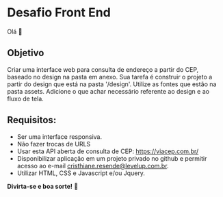 # Desafio Front End  


Olá 👋


## Objetivo

Criar uma interface web para consulta de endereço a partir do CEP, baseado no design na pasta em anexo.
Sua tarefa é construir o projeto a partir do design que está na pasta '/design'. Utilize as fontes que estão na pasta assets. Adicione o que achar necessário referente ao design e ao fluxo de tela. 

## Requisitos:

- Ser uma interface responsiva. 
- Não fazer trocas de URLS
- Usar esta API aberta de consulta de CEP: https://viacep.com.br/
- Disponibilizar aplicação em um projeto privado no github e permitir acesso ao e-mail cristhiane.resende@levelup.com.br. 
- Utilizar HTML, CSS e Javascript e/ou Jquery. 


**Divirta-se e boa sorte!** 🚀







